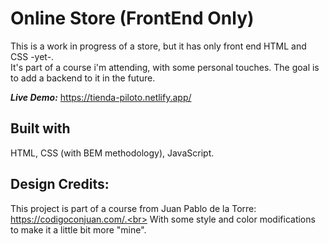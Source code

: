 # Online Store (FrontEnd Only)

This is a work in progress of a store, but it has only front end HTML and CSS -yet-.<br>
It's part of a course i'm attending, with some personal touches.
The goal is to add a backend to it in the future.

***Live Demo:*** https://tienda-piloto.netlify.app/

## Built with

HTML, CSS (with BEM methodology), JavaScript.

## Design Credits:

This project is part of a course from Juan Pablo de la Torre: https://codigoconjuan.com/.<br>
With some style and color modifications to make it a little bit more "mine".
